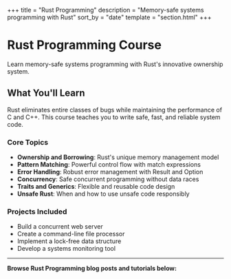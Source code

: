 +++
title = "Rust Programming"
description = "Memory-safe systems programming with Rust"
sort_by = "date"
template = "section.html"
+++

# Rust Programming Course

Learn memory-safe systems programming with Rust's innovative ownership system.

## What You'll Learn

Rust eliminates entire classes of bugs while maintaining the performance of C and C++. This course teaches you to write safe, fast, and reliable system code.

### Core Topics
- **Ownership and Borrowing**: Rust's unique memory management model
- **Pattern Matching**: Powerful control flow with match expressions
- **Error Handling**: Robust error management with Result and Option
- **Concurrency**: Safe concurrent programming without data races
- **Traits and Generics**: Flexible and reusable code design
- **Unsafe Rust**: When and how to use unsafe code responsibly

### Projects Included
- Build a concurrent web server
- Create a command-line file processor
- Implement a lock-free data structure
- Develop a systems monitoring tool

---

**Browse Rust Programming blog posts and tutorials below:**
